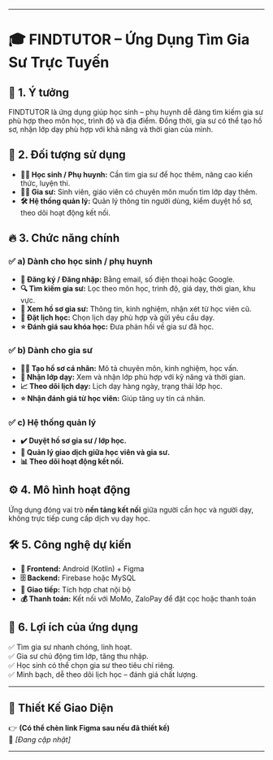 
---

# 🎓 **FINDTUTOR – Ứng Dụng Tìm Gia Sư Trực Tuyến**  

## 🎯 **1. Ý tưởng**  
FINDTUTOR là ứng dụng giúp học sinh – phụ huynh dễ dàng tìm kiếm gia sư phù hợp theo môn học, trình độ và địa điểm. Đồng thời, gia sư có thể tạo hồ sơ, nhận lớp dạy phù hợp với khả năng và thời gian của mình.  

## 👥 **2. Đối tượng sử dụng**  
- **👩‍🎓 Học sinh / Phụ huynh:** Cần tìm gia sư để học thêm, nâng cao kiến thức, luyện thi.  
- **👨‍🏫 Gia sư:** Sinh viên, giáo viên có chuyên môn muốn tìm lớp dạy thêm.  
- **🛠 Hệ thống quản lý:** Quản lý thông tin người dùng, kiểm duyệt hồ sơ, theo dõi hoạt động kết nối.  

## 🔥 **3. Chức năng chính**  

### ✅ **a) Dành cho học sinh / phụ huynh**  
- **📲 Đăng ký / Đăng nhập:** Bằng email, số điện thoại hoặc Google.  
- **🔍 Tìm kiếm gia sư:** Lọc theo môn học, trình độ, giá dạy, thời gian, khu vực.  
- **👤 Xem hồ sơ gia sư:** Thông tin, kinh nghiệm, nhận xét từ học viên cũ.  
- **📅 Đặt lịch học:** Chọn lịch dạy phù hợp và gửi yêu cầu dạy.  
- **⭐ Đánh giá sau khóa học:** Đưa phản hồi về gia sư đã học.  

### ✅ **b) Dành cho gia sư**  
- **👨‍🏫 Tạo hồ sơ cá nhân:** Mô tả chuyên môn, kinh nghiệm, học vấn.  
- **📩 Nhận lớp dạy:** Xem và nhận lớp phù hợp với kỹ năng và thời gian.  
- **📈 Theo dõi lịch dạy:** Lịch dạy hàng ngày, trạng thái lớp học.  
- **⭐ Nhận đánh giá từ học viên:** Giúp tăng uy tín cá nhân.  

### ✅ **c) Hệ thống quản lý**  
- **✔️ Duyệt hồ sơ gia sư / lớp học.**  
- **🔄 Quản lý giao dịch giữa học viên và gia sư.**  
- **📊 Theo dõi hoạt động kết nối.**  

## ⚙️ **4. Mô hình hoạt động**  
Ứng dụng đóng vai trò **nền tảng kết nối** giữa người cần học và người dạy, không trực tiếp cung cấp dịch vụ dạy học.  

## 🛠 **5. Công nghệ dự kiến**  
- **📱 Frontend:** Android (Kotlin) + Figma  
- **🗄 Backend:** Firebase hoặc MySQL  
- **💬 Giao tiếp:** Tích hợp chat nội bộ  
- **💰 Thanh toán:** Kết nối với MoMo, ZaloPay để đặt cọc hoặc thanh toán  

## 🎯 **6. Lợi ích của ứng dụng**  
✅ Tìm gia sư nhanh chóng, linh hoạt.  
✅ Gia sư chủ động tìm lớp, tăng thu nhập.  
✅ Học sinh có thể chọn gia sư theo tiêu chí riêng.  
✅ Minh bạch, dễ theo dõi lịch học – đánh giá chất lượng.  

---

## 🎨 **Thiết Kế Giao Diện**  

👉 **(Có thể chèn link Figma sau nếu đã thiết kế)**  
🔗 *[Đang cập nhật]*

---
